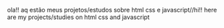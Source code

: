 ola!! aq estão meus projetos/estudos sobre html css e javascript//hi!! here are my projects/studies on html css and javascript
